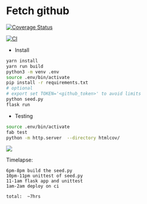 # Fetch github

[![Coverage Status](https://coveralls.io/repos/github/zodman/github-list/badge.svg)](https://coveralls.io/github/zodman/github-list)

[![CI](https://github.com/zodman/github-list/actions/workflows/ci.yml/badge.svg)](https://github.com/zodman/github-list/actions/workflows/ci.yml)



* Install
```bash
yarn install
yarn run build
python3 -m venv .env
source .env/bin/activate
pip install -r requirements.txt
# optional
# export set TOKEN='<github_token>' to avoid limits
python seed.py 
flask run

```
* Testing
```bash
source .env/bin/activate
fab test
python -m http.server  --directory htmlcov/
```

![](https://i.imgur.com/rr5fYwJ.png)


Timelapse:

    6pm-8pm build the seed.py
    10pm-11pm unittest of seed.py
    11-1am flask app and unittest
    1am-2am deploy on ci

    total:  ~7hrs
